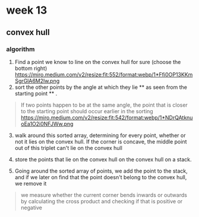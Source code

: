 # week 13
## convex hull

### algorithm 
1. Find a point we know to line on the convex hull for sure (choose the bottom right)
https://miro.medium.com/v2/resize:fit:552/format:webp/1*Ffi0OP13KKmSgrGlA6M2lw.png
2. sort the other points by the angle at which they lie ** as seen from the starting point ** .
> If two points happen to be at the same angle, the point that is closer to the starting point should occur earlier in the sorting
https://miro.medium.com/v2/resize:fit:542/format:webp/1*NDrQAtknuoEa1O2i0NFJWw.png
3. walk around this sorted array, determining for every point, whether or not it lies on the convex hull. If the corner is concave, the middle point out of this triplet can't lie on the convex hull

4. store the points that lie on the convex hull on the convex hull on a stack.

5. Going around the sorted array of points, we add the point to the stack, and if we later on find that the point doesn't belong to the convex hull, we remove it

 > we measure whether the current corner bends inwards or outwards by calculating the cross product and checking if that is positive or negative